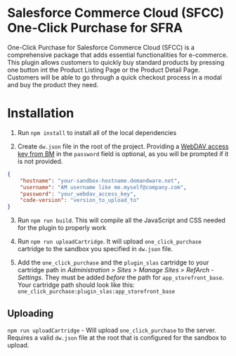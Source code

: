 # Salesforce Commerce Cloud (SFCC) One-Click Purchase for SFRA

One-Click Purchase for Salesforce Commerce Cloud (SFCC) is a comprehensive package that adds essential functionalities for e-commerce. This plugin allows customers to quickly buy standard products by pressing one button int the Product Listing Page or the Product Detail Page. Customers will be able to go through a quick checkout process in a modal and buy the product they need.

# Installation

1. Run `npm install` to install all of the local dependencies

2. Create `dw.json` file in the root of the project. Providing a [WebDAV access key from BM](https://documentation.b2c.commercecloud.salesforce.com/DOC1/index.jsp?topic=%2Fcom.demandware.dochelp%2Fcontent%2Fb2c_commerce%2Ftopics%2Fadmin%2Fb2c_access_keys_for_business_manager.html) in the `password` field is optional, as you will be prompted if it is not provided.
```json
{
    "hostname": "your-sandbox-hostname.demandware.net",
    "username": "AM username like me.myself@company.com",
    "password": "your_webdav_access_key",
    "code-version": "version_to_upload_to"
}
```
3. Run `npm run build`. This will compile all the JavaScript and CSS needed for the plugin to properly work

4. Run `npm run uploadCartridge`. It will upload `one_click_purchase` cartridge to the sandbox you specified in `dw.json` file.

5. Add the `one_click_purchase` and the `plugin_slas` cartridge to your cartridge path in _Administration >  Sites >  Manage Sites > RefArch - Settings_. They must be added _before_ the path for `app_storefront_base`. Your cartridge path should look like this: `one_click_purchase:plugin_slas:app_storefront_base`

## Uploading

`npm run uploadCartridge` - Will upload `one_click_purchase` to the server. Requires a valid `dw.json` file at the root that is configured for the sandbox to upload.